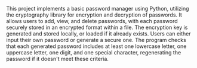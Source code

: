 This project implements a basic password manager using Python, utilizing the cryptography library for encryption and decryption of passwords. It allows users to add, view, and delete passwords, with each password securely stored in an encrypted format within a file. The encryption key is generated and stored locally, or loaded if it already exists. Users can either input their own password or generate a secure one. The program checks that each generated password includes at least one lowercase letter, one uppercase letter, one digit, and one special character, regenerating the password if it doesn't meet these criteria.